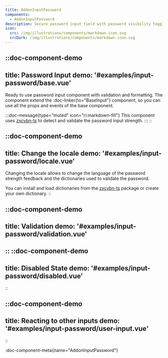 ```yaml
---
title: AddonInputPassword
components: 
  - AddonInputPassword
description: Secure password input field with password visibility toggle.
icon:
  src: /img/illustrations/components/markdown-icon.svg
  srcDark: /img/illustrations/components/markdown-icon.svg
---
```



::doc-component-demo
---
title: Password Input
demo: '#examples/input-password/base.vue'
---
Ready to use password input component with validation and formatting.
The component extend the :doc-linker{to="BaseInput"} component, so you can use all the props and events of the base component.

:::doc-message{type="muted" icon="ri:markdown-fill"}
This component uses [zxcvbn-ts](https://github.com/zxcvbn-ts/zxcvbn) to detect and validate the password input strength.
:::
::


::doc-component-demo
---
title: Change the locale
demo: '#examples/input-password/locale.vue'
---
Changing the locale allows to change the language of the password strength feedback and the dictionaries used to validate the password.

You can install and load dictionaries from the [zxcvbn-ts](https://github.com/zxcvbn-ts/zxcvbn/tree/master/packages/languages) package or create your own dictionary.
::

::doc-component-demo
---
title: Validation
demo: '#examples/input-password/validation.vue'
---

::
::doc-component-demo
---
title: Disabled State
demo: '#examples/input-password/disabled.vue'
---

::

::doc-component-demo
---
title: Reacting to other inputs
demo: '#examples/input-password/user-input.vue'
---
::

:doc-component-meta{name="AddonInputPassword"}
